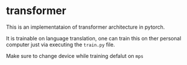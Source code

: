 # transformer
This is an implementataion of transformer architecture in pytorch.

It is trainable on language translation, one can train this on ther personal computer just via executing the `train.py` file.

Make sure to change device while training defalut on `mps`
